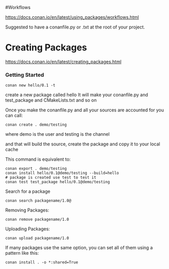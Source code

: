 #Workflows

https://docs.conan.io/en/latest/using_packages/workflows.html

Suggested to have a conanfile.py or .txt at the root of your project. 

# Creating Packages
https://docs.conan.io/en/latest/creating_packages.html

### Getting Started
```
conan new hello/0.1 -t
```
create a new package called hello
It will make your conanfile.py and test_package and 
CMakeLists.txt and so on

Once you make the conanfile.py and all your sources are accounted for you can call: 
```
conan create . demo/testing
```
where demo is the user and testing is the channel

and that will build the source, create the package and copy it to your local cache

This command is equivalent to: 
```
conan export . demo/testing
conan install hello/0.1@demo/testing --build=hello
# package is created use test to test it
conan test test_package hello/0.1@demo/testing
```
Search for a package
```
conan search packagename/1.0@
```

Removing Packages:
```
conan remove packagename/1.0
```

Uploading Packages:
```
conan upload packagename/1.0
```

If many packages use the same option, you can set all of them using a pattern like this: 
```
conan install . -o *:shared=True
```


